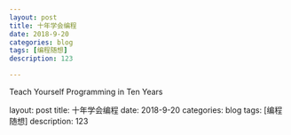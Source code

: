 ```yaml
---
layout: post
title: 十年学会编程
date: 2018-9-20
categories: blog
tags: [编程随想]
description: 123

---
```

Teach Yourself Programming in Ten Years

layout: post
title: 十年学会编程
date: 2018-9-20
categories: blog
tags: [编程随想]
description: 123












